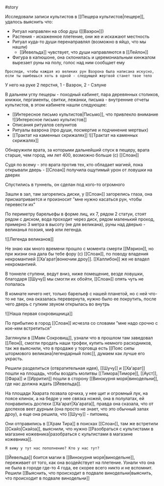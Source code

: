 #story

Исследовали записи культистов в [[Пещера культистов|пещере]], удалось выяснить что:

- Ритуал направлен на сбор душ ([[Ваэрон]])
- Растения - искаженное плетение, они же и искажают местность
- Ритуал куда-то души перенаправлял (возможно в яйцо, что мы нашли)
	- [[Йевельда]] чувствует, что души направляются в [[Лейлон]]
- Фигура в капюшоне, она склонилась и церемониальным кинжалом вырезает руны на полу, голос над ним сообщает ему

```
Проследи, чтобы каждая из великих рун Ваэрона была написана искусно, если ты ошибешься хоть в одной - следующей жертвой станет твое тело
```

У него на руке 2 перстня, 1 - Ваэрон, 2 - Сэлуне

В дальнем углу пещеры - походный кабинет, пара деревянных столиков, книжки, пергаменты, свитки, лежанки, письма - внутренние отчеты культистов, в этом кабинете нашли следующее:

- [[Интересное письмо культистов|Письмо]], что привлекло внимание
	![[Интересное письмо культистов]]
- Описания ритуалов селунитов
- Ритуалы ваэрона (про души, посмертие и подчинение мертвых)
- [[Трактат на каменных скрижалях]]
	![[Трактат на каменных скрижалях]]

Обнаружили врата, за которыми дальнейший спуск в пещеру, врата старше, чем город, им лет 400, возможно больше (с) [[Слоан]]

Судя по всему - это врата против тех, кто обладает магией, пока открывали дверь - [[Слоан]] получила ощутимый урон от ловушки на дверях

Спустились в туннель, он сделан под кого-то огромного

Зашли в зал, там загорелись диски, у [[Слоан]] загорелись глаза, она присматривается и произносит "мне нужно касаться рун, чтобы перевести их"

По периметру барельефы в форме лиц, их 7, рядом 2 статуи, стоят рядом с диском, вода проходит через диск, рядом маленький проход, примерно 3 метра в высоту (не для великана), руны над дверью - великанья поэзия, миф или легенда.

![[Легенда великанов]]

Не знаю как много времени прошло с момента смерти [[Мэрион]], но при жизни она дала бы тебе фору (с) [[Слоан]], по поводу владения некромантией [[Ха'арат|вонючим дроу]]. [[Каллибон]] же не владел некромантией.

В тоннеле ступени, ведут вниз, ниже помещение, везде ловушки, благодаря [[Шучу]] мы смогли их обойти, [[Слоан]] опять чуть не попалась

В комнате ничего нет, только барельеф с нашей планетой, но с ней что-то не так, она оказалась перевернута, нужно было ее покрутить, после чего дверь с гулким звуком открылась во внутрь

![[Наша первая сокровищница]]

По прибытию в город [[Слоан]] исчезла со словами "мне надо срочно с кое-кем встретиться"

Заглянули в [[Маяк Сокровищ]], узнали что в прошлом там заведовал [[Леон]], смогли продать наши трофеи, купить немного расходников, так же выяснили, что в продаже у торговца есть [[Пояс силы штормового великана|легендарный пояс]], думаем как лучше его украсть.

Решили разделиться (отвратительная идея), [[Шучу]] и [[Ха'арат]] пошли на площадь, чтобы воздать молитвы [[Тимора|Тиморе]], [[Ауст]], [[Фара]] и [[Ирритил]] пошли в сторону [[Винокурня моря|винодельни]], где нас должна ждать [[Йевельда]].

На площади Хаарата позвала орчиха, у нее щит и огромный лук, на поясе клинок, а на бедре у нее связка ножей, она в полулатах, ей понравились доспехи [[Ха'арат|Ха'арата]], правда она сказала, что от доспехов веет дурным (она просто не знает, что это обычный запах дроу), а еще она решила, что [[Шучу]] - питомец.

Они отправились в [[Храм Тира]] в поисках [[Слоан]], там же встретили [[Скайз|Скайза]], выяснили, что нужно [[Разобраться с культистами в магазине кожевника|разобраться с культистами в магазине кожевника]].

```
Я вижу у тут нас пополнение? Кто у нас тут?
```

[[Йевельда]] боится магии в [[Винокурня моря|винодельне]], переживает от того, как она воздействует на плетение. Узнали что она не была в городе где-то 4 года, ее скорее всего никто и не вспомнит. Решили [[Выяснить, что происходит в подвале винодельни|выяснить, что происходит в подвале винодельни]]
